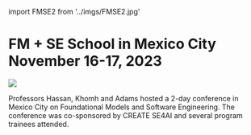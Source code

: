 <!-- ##FM + SE School in Mexico City November 16-17, 2023 ​
 -->

import FMSE2 from '../imgs/FMSE2.jpg'

<h1>FM + SE School in Mexico City November 16-17, 2023 ​
​</h1>
<p ><img src={FMSE2}/></p>


Professors Hassan, Khomh and Adams hosted a 2-day conference in Mexico City on Foundational Models and Software Engineering. The conference was co-sponsored by CREATE SE4AI and several program trainees attended. 
